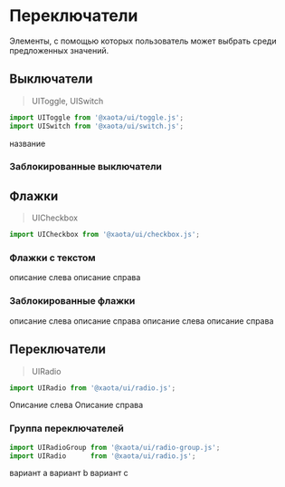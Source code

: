 # Переключатели
Элементы, с помощью которых пользователь может выбрать среди предложенных значений.

## Выключатели
> UIToggle, UISwitch

```javascript
import UIToggle from '@xaota/ui/toggle.js';
import UISwitch from '@xaota/ui/switch.js';
```

<ui-html>
  <ui-toggle></ui-toggle>
  <ui-toggle checked></ui-toggle>
</ui-html>

<ui-html>
  <ui-switch value="negative"></ui-switch>
  <ui-switch></ui-switch>
  <ui-switch value="positive"></ui-switch>
</ui-html>

<ui-html>
  <ui-switch
    negative="disabled"
    neutral="default"
    positive="enabled"
    right
    style="--width: 100px"
  >
    название
  </ui-switch>
</ui-html>

### Заблокированные выключатели

<ui-html>
  <ui-toggle disabled></ui-toggle>
  <ui-toggle checked disabled></ui-toggle>
  <ui-switch disabled value="negative"></ui-switch>
  <ui-switch disabled></ui-switch>
  <ui-switch disabled value="positive"></ui-switch>
</ui-html>

## Флажки
> UICheckbox

```javascript
import UICheckbox from '@xaota/ui/checkbox.js';
```

<ui-html>
  <ui-checkbox></ui-checkbox>
  <ui-checkbox checked></ui-checkbox>
</ui-html>

### Флажки с текстом
<ui-html>
  <ui-checkbox right>описание слева</ui-checkbox>
  <ui-checkbox>описание справа</ui-checkbox>
</ui-html>

### Заблокированные флажки
<ui-html>
  <ui-checkbox disabled></ui-checkbox>
  <ui-checkbox disabled checked></ui-checkbox>
  <ui-checkbox disabled right>описание слева</ui-checkbox>
  <ui-checkbox disabled>описание справа</ui-checkbox>
  <ui-checkbox disabled checked right>описание слева</ui-checkbox>
  <ui-checkbox disabled checked>описание справа</ui-checkbox>
</ui-html>

## Переключатели
> UIRadio

```javascript
import UIRadio from '@xaota/ui/radio.js';
```
<ui-html>
  <ui-radio value="a" checked></ui-radio>
  <ui-radio value="b"></ui-radio>
  <ui-radio value="c" disabled checked></ui-radio>
  <ui-radio value="d" disabled></ui-radio>
  <ui-radio value="e" right>Описание слева</ui-radio>
  <ui-radio value="e" checked>Описание справа</ui-radio>
</ui-html>

### Группа переключателей
```javascript
import UIRadioGroup from '@xaota/ui/radio-group.js';
import UIRadio      from '@xaota/ui/radio.js';
```

<ui-html>
  <ui-radio-group name="group-1">
    <ui-radio value="a"></ui-radio>
    <ui-radio value="b" checked></ui-radio>
    <ui-radio value="c"></ui-radio>
    <ui-radio value="d" disabled></ui-radio>
  </ui-radio-group>
</ui-html>

<ui-html>
  <ui-radio-group name="group-2" vertical>
    <ui-radio value="a"></ui-radio>
    <ui-radio value="b"></ui-radio>
    <ui-radio value="c" disabled></ui-radio>
  </ui-radio-group>
</ui-html>

<ui-html>
  <ui-radio-group name="group-3" vertical>
    <ui-radio right value="a">вариант a</ui-radio>
    <ui-radio right value="b" disabled>вариант b</ui-radio>
    <ui-radio right value="c" checked>вариант c</ui-radio>
  </ui-radio-group>
</ui-html>
